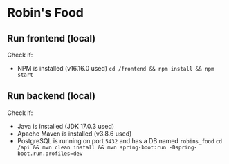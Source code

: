 # Robin's Food

## Run frontend (local)
Check if:
- NPM is installed (v16.16.0 used)
``cd /frontend && npm install && npm start``

## Run backend (local)
Check if:
- Java is installed (JDK 17.0.3 used)
- Apache Maven is installed (v3.8.6 used)
- PostgreSQL is running on port ``5432`` and has a DB named ``robins_food``
``cd /api && mvn clean install && mvn spring-boot:run -Dspring-boot.run.profiles=dev``
